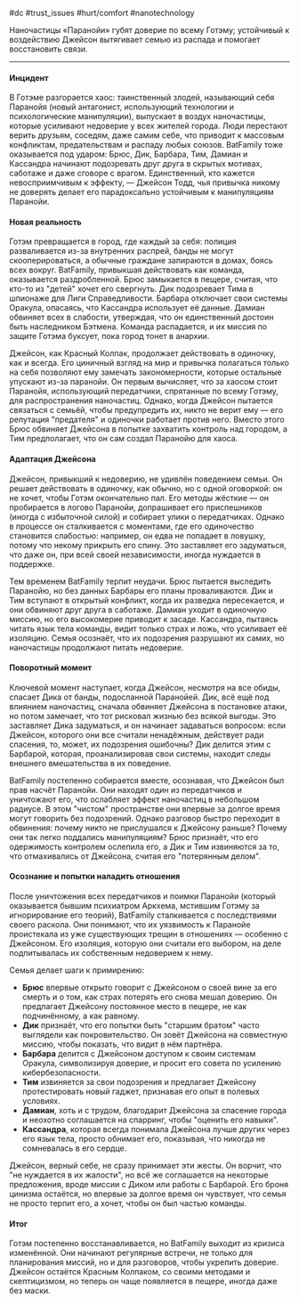 #dc #trust_issues #hurt/comfort #nanotechnology

Наночастицы «Паранойи» губят доверие по всему Готэму; устойчивый к воздействию Джейсон вытягивает семью из распада и помогает восстановить связи.

---
#### Инцидент
В Готэме разгорается хаос: таинственный злодей, называющий себя Паранойя (новый антагонист, использующий технологии и психологические манипуляции), выпускает в воздух наночастицы, которые усиливают недоверие у всех жителей города. Люди перестают верить друзьям, соседям, даже самим себе, что приводит к массовым конфликтам, предательствам и распаду любых союзов. BatFamily тоже оказывается под ударом: Брюс, Дик, Барбара, Тим, Дамиан и Кассандра начинают подозревать друг друга в скрытых мотивах, саботаже и даже сговоре с врагом. Единственный, кто кажется невосприимчивым к эффекту, — Джейсон Тодд, чья привычка никому не доверять делает его парадоксально устойчивым к манипуляциям Паранойи.

#### Новая реальность
Готэм превращается в город, где каждый за себя: полиция разваливается из-за внутренних распрей, банды не могут скооперироваться, а обычные граждане запираются в домах, боясь всех вокруг. BatFamily, привыкшая действовать как команда, оказывается раздробленной. Брюс замыкается в пещере, считая, что кто-то из "детей" хочет его свергнуть. Дик подозревает Тима в шпионаже для Лиги Справедливости. Барбара отключает свои системы Оракула, опасаясь, что Кассандра использует её данные. Дамиан обвиняет всех в слабости, утверждая, что он единственный достоин быть наследником Бэтмена. Команда распадается, и их миссия по защите Готэма буксует, пока город тонет в анархии.

Джейсон, как Красный Колпак, продолжает действовать в одиночку, как и всегда. Его циничный взгляд на мир и привычка полагаться только на себя позволяют ему замечать закономерности, которые остальные упускают из-за паранойи. Он первым вычисляет, что за хаосом стоит Паранойя, использующий передатчики, спрятанные по всему Готэму, для распространения наночастиц. Однако, когда Джейсон пытается связаться с семьёй, чтобы предупредить их, никто не верит ему — его репутация "предателя" и одиночки работает против него. Вместо этого Брюс обвиняет Джейсона в попытке захватить контроль над городом, а Тим предполагает, что он сам создал Паранойю для хаоса.

#### Адаптация Джейсона
Джейсон, привыкший к недоверию, не удивлён поведением семьи. Он решает действовать в одиночку, как обычно, но с одной оговоркой: он не хочет, чтобы Готэм окончательно пал. Его методы жёсткие — он пробирается в логово Паранойи, допрашивает его приспешников (иногда с избыточной силой) и собирает улики о передатчиках. Однако в процессе он сталкивается с моментами, где его одиночество становится слабостью: например, он едва не попадает в ловушку, потому что некому прикрыть его спину. Это заставляет его задуматься, что даже он, при всей своей независимости, иногда нуждается в поддержке.

Тем временем BatFamily терпит неудачи. Брюс пытается выследить Паранойю, но без данных Барбары его планы проваливаются. Дик и Тим вступают в открытый конфликт, когда их разведка пересекается, и они обвиняют друг друга в саботаже. Дамиан уходит в одиночную миссию, но его высокомерие приводит к засаде. Кассандра, пытаясь читать язык тела команды, видит только страх и ложь, что усиливает её изоляцию. Семья осознаёт, что их подозрения разрушают их самих, но наночастицы продолжают питать недоверие.

#### Поворотный момент
Ключевой момент наступает, когда Джейсон, несмотря на все обиды, спасает Дика от банды, подосланной Паранойей. Дик, всё ещё под влиянием наночастиц, сначала обвиняет Джейсона в постановке атаки, но потом замечает, что тот рисковал жизнью без всякой выгоды. Это заставляет Дика задуматься, и он начинает задаваться вопросом: если Джейсон, которого они все считали ненадёжным, действует ради спасения, то, может, их подозрения ошибочны? Дик делится этим с Барбарой, которая, проанализировав свои системы, находит следы внешнего вмешательства в их поведение.

BatFamily постепенно собирается вместе, осознавая, что Джейсон был прав насчёт Паранойи. Они находят один из передатчиков и уничтожают его, что ослабляет эффект наночастиц в небольшом радиусе. В этом "чистом" пространстве они впервые за долгое время могут говорить без подозрений. Однако разговор быстро переходит в обвинения: почему никто не прислушался к Джейсону раньше? Почему они так легко поддались манипуляциям? Брюс признаёт, что его одержимость контролем ослепила его, а Дик и Тим извиняются за то, что отмахивались от Джейсона, считая его "потерянным делом".

#### Осознание и попытки наладить отношения
После уничтожения всех передатчиков и поимки Паранойи (который оказывается бывшим психиатром Аркхема, мстившим Готэму за игнорирование его теорий), BatFamily сталкивается с последствиями своего раскола. Они понимают, что их уязвимость к Паранойе проистекала из уже существующих трещин в отношениях — особенно с Джейсоном. Его изоляция, которую они считали его выбором, на деле подпитывалась их собственным недоверием к нему.

Семья делает шаги к примирению:
- **Брюс** впервые открыто говорит с Джейсоном о своей вине за его смерть и о том, как страх потерять его снова мешал доверию. Он предлагает Джейсону постоянное место в пещере, не как подчинённому, а как равному.
- **Дик** признаёт, что его попытки быть "старшим братом" часто выглядели как покровительство. Он зовёт Джейсона на совместную миссию, чтобы показать, что видит в нём партнёра.
- **Барбара** делится с Джейсоном доступом к своим системам Оракула, символизируя доверие, и просит его совета по усилению кибербезопасности.
- **Тим** извиняется за свои подозрения и предлагает Джейсону протестировать новый гаджет, признавая его опыт в полевых условиях.
- **Дамиан**, хоть и с трудом, благодарит Джейсона за спасение города и неохотно соглашается на спарринг, чтобы "оценить его навыки".
- **Кассандра**, которая всегда понимала Джейсона лучше других через его язык тела, просто обнимает его, показывая, что никогда не сомневалась в его сердце.

Джейсон, верный себе, не сразу принимает эти жесты. Он ворчит, что "не нуждается в их жалости", но всё же соглашается на некоторые предложения, вроде миссии с Диком или работы с Барбарой. Его броня цинизма остаётся, но впервые за долгое время он чувствует, что семья не просто терпит его, а хочет, чтобы он был частью команды.

#### Итог
Готэм постепенно восстанавливается, но BatFamily выходит из кризиса изменённой. Они начинают регулярные встречи, не только для планирования миссий, но и для разговоров, чтобы укрепить доверие. Джейсон остаётся Красным Колпаком, со своими методами и скептицизмом, но теперь он чаще появляется в пещере, иногда даже без маски.